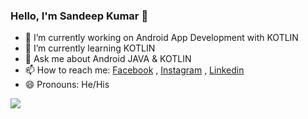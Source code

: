 ### Hello, I'm Sandeep Kumar 👋

<!--
**sandeepkumaaar/sandeepkumaaar** is a ✨ _special_ ✨ repository because its `README.md` (this file) appears on your GitHub profile.

Here are some ideas to get you started:
- 👯 I’m looking to collaborate on ...
- 🤔 I’m looking for help with ...
- ⚡ Fun fact: ... 
-->

- 🔭 I’m currently working on Android App Development with KOTLIN
- 🌱 I’m currently learning KOTLIN
- 💬 Ask me about Android JAVA & KOTLIN
- 📫 How to reach me: [Facebook](https://www.facebook.com/sandeepkumaaar/) , [Instagram](https://www.instagram.com/sandeep_kumaaar/) , [Linkedin](https://www.linkedin.com/in/imersandeepkumar/)
- 😄 Pronouns: He/His


<img src="https://github-readme-stats.vercel.app/api?username=sandeepkumaaar&show_icons=true&icon_color=FFDE03&theme=vision-friendly-dark">
